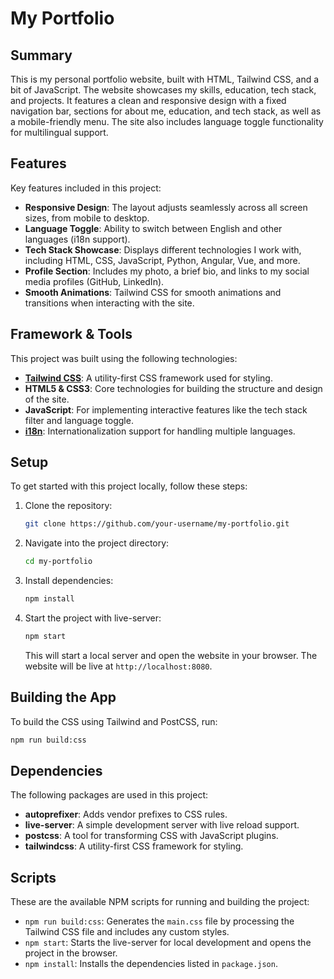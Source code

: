 # My Portfolio

## Summary

This is my personal portfolio website, built with HTML, Tailwind CSS, and a bit of JavaScript. The website showcases my skills, education, tech stack, and projects. It features a clean and responsive design with a fixed navigation bar, sections for about me, education, and tech stack, as well as a mobile-friendly menu. The site also includes language toggle functionality for multilingual support.

## Features

Key features included in this project:

- **Responsive Design**: The layout adjusts seamlessly across all screen sizes, from mobile to desktop.
- **Language Toggle**: Ability to switch between English and other languages (i18n support).
- **Tech Stack Showcase**: Displays different technologies I work with, including HTML, CSS, JavaScript, Python, Angular, Vue, and more.
- **Profile Section**: Includes my photo, a brief bio, and links to my social media profiles (GitHub, LinkedIn).
- **Smooth Animations**: Tailwind CSS for smooth animations and transitions when interacting with the site.

## Framework & Tools

This project was built using the following technologies:

- **[Tailwind CSS](https://tailwindcss.com/)**: A utility-first CSS framework used for styling.
- **HTML5 & CSS3**: Core technologies for building the structure and design of the site.
- **JavaScript**: For implementing interactive features like the tech stack filter and language toggle.
- **[i18n](https://www.i18next.com/)**: Internationalization support for handling multiple languages.

## Setup

To get started with this project locally, follow these steps:

1. Clone the repository:
    ```bash
    git clone https://github.com/your-username/my-portfolio.git
    ```

2. Navigate into the project directory:
    ```bash
    cd my-portfolio
    ```

3. Install dependencies:
    ```bash
    npm install
    ```

4. Start the project with live-server:
    ```bash
    npm start
    ```

    This will start a local server and open the website in your browser. The website will be live at `http://localhost:8080`.

## Building the App

To build the CSS using Tailwind and PostCSS, run:

```bash
npm run build:css
```

## Dependencies

The following packages are used in this project:

- **autoprefixer**: Adds vendor prefixes to CSS rules.
- **live-server**: A simple development server with live reload support.
- **postcss**: A tool for transforming CSS with JavaScript plugins.
- **tailwindcss**: A utility-first CSS framework for styling.

## Scripts

These are the available NPM scripts for running and building the project:

- `npm run build:css`: Generates the `main.css` file by processing the Tailwind CSS file and includes any custom styles.
- `npm start`: Starts the live-server for local development and opens the project in the browser.
- `npm install`: Installs the dependencies listed in `package.json`.
